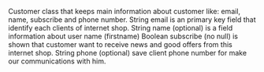 Customer class that keeps main information about customer like: email, name, subscribe and phone number. 
String email is an primary key field that identify each clients of internet shop. 
String name (optional) is a field  information about user name (firstname)
Boolean subscribe (no null) is shown that customer want to receive news and good offers from this internet shop.
String phone (optional) save client phone number for make our communications with him.
